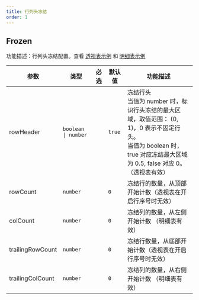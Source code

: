```yaml
---
title: 行列头冻结
order: 1
---
```


## Frozen

功能描述：行列头冻结配置。查看 [透视表示例](/examples/layout/frozen/#pivot-frozen-row-header) 和 [明细表示例](/examples/layout/frozen/#table-frozen)

| 参数             | 类型                | 必选 | 默认值 | 功能描述                                                                                                                                                                            |
| ---------------- | ------------------- | ---- | ------ | ----------------------------------------------------------------------------------------------------------------------------------------------------------------------------------- |
| rowHeader        | `boolean \| number` |      | `true` | 冻结行头<br/>当值为 number 时，标识行头冻结的最大区域，取值范围： (0, 1)，0 表示不固定行头。<br/>当值为 boolean 时，true 对应冻结最大区域为 0.5, false 对应 0。<br/> （透视表有效） |
| rowCount         | `number`            |      | `0`    | 冻结行的数量，从顶部开始计数（透视表在开启行序号时无效）                                                                                                                            |
| colCount         | `number`            |      | `0`    | 冻结列的数量，从左侧开始计数 （明细表有效）                                                                                                                                         |
| trailingRowCount | `number`            |      | `0`    | 冻结行数量，从底部开始计数（透视表在开启行序号时无效）                                                                                                                              |
| trailingColCount | `number`            |      | `0`    | 冻结列的数量，从右侧开始计数 （明细表有效）                                                                                                                                         |
